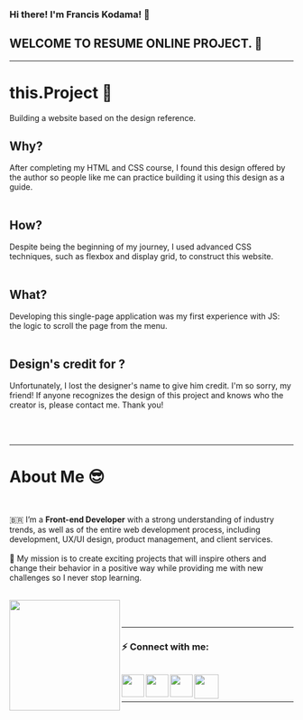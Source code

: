 ### Hi there! I'm Francis Kodama! 👋

## WELCOME TO RESUME ONLINE PROJECT. 📄

<hr />

# this.Project 📖

Building a website based on the design reference.

## Why?

After completing my HTML and CSS course, I found this design offered by the author so people like me can practice building it using this design as a guide.
</br>
</br>

## How?

Despite being the beginning of my journey, I used advanced CSS techniques, such as flexbox and display grid, to construct this website.
</br>
</br>

## What?

Developing this single-page application was my first experience with JS: the logic to scroll the page from the menu.
</br>
</br>

## Design's credit for ?

Unfortunately, I lost the designer's name to give him credit. I'm so sorry, my friend! If anyone recognizes the design of this project and knows who the creator is, please contact me. Thank you!

</br>
</br>

<hr />

# About Me 😎

<br />

🇧🇷 I’m a **Front-end Developer** with a strong understanding of industry trends, as well as of the entire web development process, including development, UX/UI design, product management, and client services.
</br>
</br>
🚀 My mission is to create exciting projects that will inspire others and change their behavior in a positive way while providing me with new challenges so I never stop learning.
</br>
</br>

<a href="https://www.fkodama.com/" target="_blank">
<img align="left" width="196px" src="https://www.fkodama.com/_permanent-files/git/portfolio.svg"  />
</a>

</br>
</br>

<hr />

### ⚡ Connect with me:

<br />
<a href="https://www.fkodama.com/" target="_blank">
<img align="left" width="40px" src="https://www.fkodama.com/_permanent-files/git/website.svg"  />
</a>

<a href="https://www.linkedin.com/in/kodama/" target="_blank">
  <img align="left" width="40px" src="https://www.fkodama.com/_permanent-files/git/linkedin.svg"  />
</a>
<a href="https://www.instagram.com" target="_blank">
  <img align="left" width="40px" src="https://www.fkodama.com/_permanent-files/git/instagram.svg"  />
</a>
<a href="mailto:fk@fkodama.com">
  <img align="left" width="43px" src="https://www.fkodama.com/_permanent-files/git/email.svg" />
</a>

</br>
</br>

<hr />
